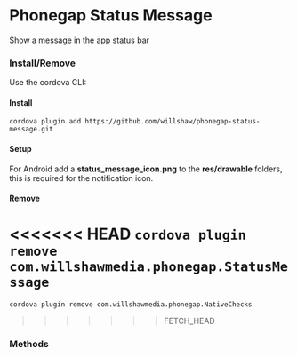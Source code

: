 Phonegap Status Message
======================

Show a message in the app status bar

### Install/Remove

Use the cordova CLI:

#### Install

```cordova plugin add https://github.com/willshaw/phonegap-status-message.git```

#### Setup

For Android add a **status_message_icon.png** to the **res/drawable** folders, this is required for the notification icon.

#### Remove 

<<<<<<< HEAD
```cordova plugin remove com.willshawmedia.phonegap.StatusMessage```
=======
```cordova plugin remove com.willshawmedia.phonegap.NativeChecks```
>>>>>>> FETCH_HEAD

### Methods
